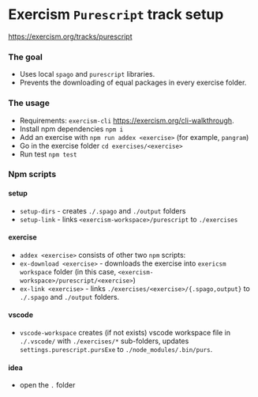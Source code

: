 # Exercism `Purescript` track setup
https://exercism.org/tracks/purescript

### The goal
* Uses local `spago` and `purescript` libraries.
* Prevents the downloading of equal packages in every exercise folder.

### The usage
* Requirements: `exercism-cli` https://exercism.org/cli-walkthrough.
* Install npm dependencies `npm i`
* Add an exercise with `npm run addex <exercise>` (for example, `pangram`)
* Go in the exercise folder `cd exercises/<exercise>`
* Run test `npm test`

### Npm scripts
#### setup
* `setup-dirs` - creates `./.spago` and `./output` folders
* `setup-link` - links `<exercism-workspace>/purescript` to `./exercises`
#### exercise
* `addex <exercise>` consists of other two `npm` scripts:
* `ex-download <exercise>` - downloads the exercise into `exericsm workspace` folder (in this case, `<exercism-workspace>/purescript/<exercise>`)
* `ex-link <exercise>` - links `./exercises/<exercise>/{.spago,output}` to `./.spago` and `./output` folders.
#### vscode
* `vscode-workspace` creates (if not exists) vscode workspace file in `./.vscode/` with `./exercises/*` sub-folders, updates `settings.purescript.pursExe` to `./node_modules/.bin/purs`.
#### idea
* open the `.` folder
